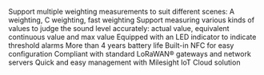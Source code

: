 Support multiple weighting measurements to suit different scenes: A weighting, C weighting, fast weighting
Support measuring various kinds of values to judge the sound level accurately: actual value, equivalent continuous value and max value
Equipped with an LED indicator to indicate threshold alarms
More than 4 years battery life
Built-in NFC for easy configuration
Compliant with standard LoRaWAN® gateways and network servers
Quick and easy management with Milesight IoT Cloud solution
